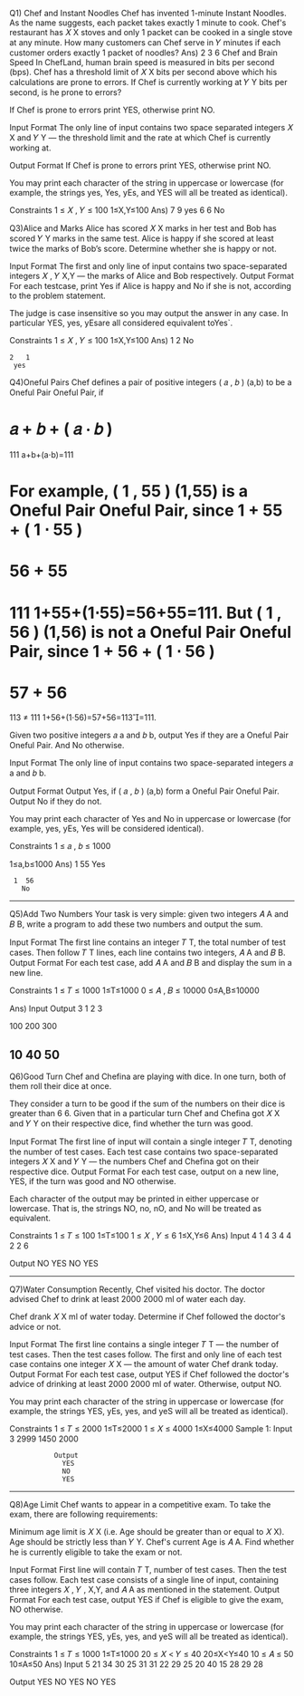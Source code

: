 Q1) Chef and Instant Noodles
Chef has invented 
1-minute Instant Noodles. As the name suggests, each packet takes exactly 
1 minute to cook.
Chef's restaurant has 
𝑋
X stoves and only 1 packet can be cooked in a single stove at any minute.
How many customers can Chef serve in 𝑌 minutes if each customer orders exactly 1 packet of noodles?
Ans) 2 3
      6
Chef and Brain Speed
In ChefLand, human brain speed is measured in bits per second (bps). Chef has a threshold limit of 
𝑋
X bits per second above which his calculations are prone to errors. If Chef is currently working at 
𝑌
Y bits per second, is he prone to errors?

If Chef is prone to errors print YES, otherwise print NO.

Input Format
The only line of input contains two space separated integers 
𝑋
X and 
𝑌
Y — the threshold limit and the rate at which Chef is currently working at.

Output Format
If Chef is prone to errors print YES, otherwise print NO.

You may print each character of the string in uppercase or lowercase (for example, the strings yes, Yes, yEs, and YES will all be treated as identical).

Constraints
1
≤
𝑋
,
𝑌
≤
100
1≤X,Y≤100
Ans) 7 9
      yes
6  6
No

Q3)Alice and Marks
Alice has scored 
𝑋
X marks in her test and Bob has scored 
𝑌
Y marks in the same test. Alice is happy if she scored at least twice the marks of Bob’s score. Determine whether she is happy or not.

Input Format
The first and only line of input contains two space-separated integers 
𝑋
,
𝑌
X,Y — the marks of Alice and Bob respectively.
Output Format
For each testcase, print Yes if Alice is happy and No if she is not, according to the problem statement.

The judge is case insensitive so you may output the answer in any case. In particular YES, yes, yEsare all considered equivalent toYes`.

Constraints
1
≤
𝑋
,
𝑌
≤
100
1≤X,Y≤100
Ans) 1  2
      No

    2   1
     yes

Q4)Oneful Pairs
Chef defines a pair of positive integers 
(
𝑎
,
𝑏
)
(a,b) to be a 
Oneful Pair
Oneful Pair, if

𝑎
+
𝑏
+
(
𝑎
⋅
𝑏
)
=
111
a+b+(a⋅b)=111

For example, 
(
1
,
55
)
(1,55) is a 
Oneful Pair
Oneful Pair, since 
1
+
55
+
(
1
⋅
55
)
=
56
+
55
=
111
1+55+(1⋅55)=56+55=111.
But 
(
1
,
56
)
(1,56) is not a 
Oneful Pair
Oneful Pair, since 
1
+
56
+
(
1
⋅
56
)
=
57
+
56
=
113
≠
111
1+56+(1⋅56)=57+56=113=111.

Given two positive integers 
𝑎
a and 
𝑏
b, output Yes if they are a 
Oneful Pair
Oneful Pair. And No otherwise.

Input Format
The only line of input contains two space-separated integers 
𝑎
a and 
𝑏
b.

Output Format
Output Yes, if 
(
𝑎
,
𝑏
)
(a,b) form a 
Oneful Pair
Oneful Pair. Output No if they do not.

You may print each character of Yes and No in uppercase or lowercase (for example, yes, yEs, Yes will be considered identical).

Constraints
1
≤
𝑎
,
𝑏
≤
1000

1≤a,b≤1000
Ans) 1 55
      Yes
      
     1  56
       No

---------------------------------------------------------------------------------------------------------------------------------------
Q5)Add Two Numbers
Your task is very simple: given two integers 
𝐴
A and 
𝐵
B, write a program to add these two numbers and output the sum.

Input Format
The first line contains an integer 
𝑇
T, the total number of test cases.
Then follow 
𝑇
T lines, each line contains two integers, 
𝐴
A and 
𝐵
B.
Output Format
For each test case, add 
𝐴
A and 
𝐵
B and display the sum in a new line.

Constraints
1
≤
𝑇
≤
1000
1≤T≤1000
0
≤
𝐴
,
𝐵
≤
10000
0≤A,B≤10000

Ans)
Input               Output
3
1 2                  3

100 200             300
                   
10 40                50
-----------------------------------------------------------------------------------------------------------------------------------------------------------------------
Q6)Good Turn
Chef and Chefina are playing with dice. In one turn, both of them roll their dice at once.

They consider a turn to be good if the sum of the numbers on their dice is greater than 
6
6.
Given that in a particular turn Chef and Chefina got 
𝑋
X and 
𝑌
Y on their respective dice, find whether the turn was good.

Input Format
The first line of input will contain a single integer 
𝑇
T, denoting the number of test cases.
Each test case contains two space-separated integers 
𝑋
X and 
𝑌
Y — the numbers Chef and Chefina got on their respective dice.
Output Format
For each test case, output on a new line, YES, if the turn was good and NO otherwise.

Each character of the output may be printed in either uppercase or lowercase. That is, the strings NO, no, nO, and No will be treated as equivalent.

Constraints
1
≤
𝑇
≤
100
1≤T≤100
1
≤
𝑋
,
𝑌
≤
6
1≤X,Y≤6
Ans)
Input
4
1 4
3 4
4 2
2 6

Output
NO
YES
NO
YES

-----------------------------------------------------------------------------------------------------------------------------------------------------------------------------------------------------------
Q7)Water Consumption
Recently, Chef visited his doctor. The doctor advised Chef to drink at least 
2000
2000 ml of water each day.

Chef drank 
𝑋
X ml of water today. Determine if Chef followed the doctor's advice or not.

Input Format
The first line contains a single integer 
𝑇
T — the number of test cases. Then the test cases follow.
The first and only line of each test case contains one integer 
𝑋
X — the amount of water Chef drank today.
Output Format
For each test case, output YES if Chef followed the doctor's advice of drinking at least 
2000
2000 ml of water. Otherwise, output NO.

You may print each character of the string in uppercase or lowercase (for example, the strings YES, yEs, yes, and yeS will all be treated as identical).

Constraints
1
≤
𝑇
≤
2000
1≤T≤2000
1
≤
𝑋
≤
4000
1≤X≤4000
Sample 1:
Input          
3
2999
1450
2000

               Output
                 YES
                 NO
                 YES
 ----------------------------------------------------------------------------------------------------------------------------------------------------------------------------
 Q8)Age Limit
Chef wants to appear in a competitive exam. To take the exam, there are following requirements:

Minimum age limit is 
𝑋
X (i.e. Age should be greater than or equal to 
𝑋
X).
Age should be strictly less than 
𝑌
Y.
Chef's current Age is 
𝐴
A. Find whether he is currently eligible to take the exam or not.

Input Format
First line will contain 
𝑇
T, number of test cases. Then the test cases follow.
Each test case consists of a single line of input, containing three integers 
𝑋
,
𝑌
,
X,Y, and 
𝐴
A as mentioned in the statement.
Output Format
For each test case, output YES if Chef is eligible to give the exam, NO otherwise.

You may print each character of the string in uppercase or lowercase (for example, the strings YES, yEs, yes, and yeS will all be treated as identical).

Constraints
1
≤
𝑇
≤
1000
1≤T≤1000
20
≤
𝑋
<
𝑌
≤
40
20≤X<Y≤40
10
≤
𝐴
≤
50
10≤A≤50
Ans)
Input
5
21 34 30
25 31 31
22 29 25
20 40 15
28 29 28


Output
YES
NO
YES
NO
YES
